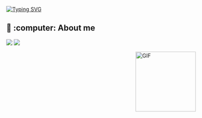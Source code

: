 [![Typing SVG](https://readme-typing-svg.demolab.com?font=Arial&weight=500&size=30&duration=3500&pause=1500&color=FFFFFF&vCenter=true&random=false&width=435&height=100&lines=Hi%2C+I%C2%B4m+Steven+Montoya+%F0%9F%92%AC)](https://git.io/typing-svg)

<h2>🌱 :computer: About me</h2>
 <p align="left">
  <img src="https://img.shields.io/badge/Focus-Backend%20Development-dodgerblue" />
  <img src="https://img.shields.io/badge/Languages-English-dodgerblue" />
</p>


<img align="right" alt="GIF" height="160px" src="https://media.giphy.com/media/Ah3zHH7hvsSB2/giphy.gif" />
